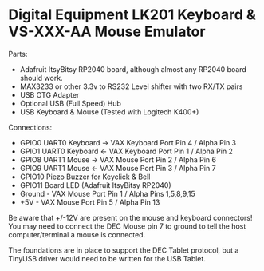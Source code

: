 # Digital Equipment LK201 Keyboard & VS-XXX-AA Mouse Emulator

Parts:
- Adafruit ItsyBitsy RP2040 board, although almost any RP2040 board should work.
- MAX3233 or other 3.3v to RS232 Level shifter with two RX/TX pairs
- USB OTG Adapter
- Optional USB (Full Speed) Hub
- USB Keyboard & Mouse (Tested with Logitech K400+)

Connections:
+ GPIO0 UART0 Keyboard -> VAX Keyboard Port Pin 4 / Alpha Pin 3
+ GPIO1 UART0 Keyboard <- VAX Keyboard Port Pin 1 / Alpha Pin 2
+ GPIO8 UART1 Mouse -> VAX Mouse Port Pin 2 / Alpha Pin 6
+ GPIO9 UART1 Mouse <- VAX Mouse Port Pin 3 / Alpha Pin 7
+ GPIO10 Piezo Buzzer for Keyclick & Bell
+ GPIO11 Board LED (Adafruit ItsyBitsy RP2040)
+ Ground - VAX Mouse Port Pin 1 / Alpha Pins 1,5,8,9,15
+ +5V - VAX Mouse Port Pin 5 / Alpha Pin 13

Be aware that +/-12V are present on the mouse and keyboard connectors!
You may need to connect the DEC Mouse pin 7 to ground to tell the host computer/terminal a mouse is connected.

The foundations are in place to support the DEC Tablet protocol, but a TinyUSB driver would need to be written for the USB Tablet.

